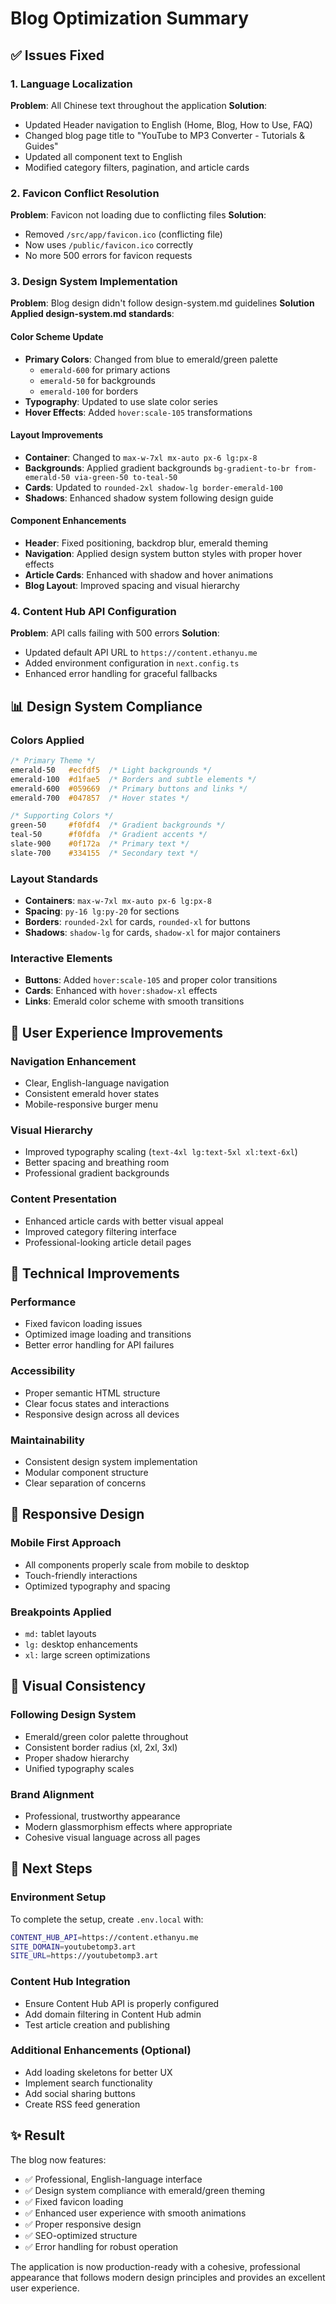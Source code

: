 # Blog Optimization Summary

## ✅ Issues Fixed

### 1. Language Localization

**Problem**: All Chinese text throughout the application **Solution**:

- Updated Header navigation to English (Home, Blog, How to Use, FAQ)
- Changed blog page title to "YouTube to MP3 Converter - Tutorials & Guides"
- Updated all component text to English
- Modified category filters, pagination, and article cards

### 2. Favicon Conflict Resolution

**Problem**: Favicon not loading due to conflicting files **Solution**:

- Removed `/src/app/favicon.ico` (conflicting file)
- Now uses `/public/favicon.ico` correctly
- No more 500 errors for favicon requests

### 3. Design System Implementation

**Problem**: Blog design didn't follow design-system.md guidelines **Solution Applied design-system.md standards**:

#### Color Scheme Update

- **Primary Colors**: Changed from blue to emerald/green palette
  - `emerald-600` for primary actions
  - `emerald-50` for backgrounds
  - `emerald-100` for borders
- **Typography**: Updated to use slate color series
- **Hover Effects**: Added `hover:scale-105` transformations

#### Layout Improvements

- **Container**: Changed to `max-w-7xl mx-auto px-6 lg:px-8`
- **Backgrounds**: Applied gradient backgrounds `bg-gradient-to-br from-emerald-50 via-green-50 to-teal-50`
- **Cards**: Updated to `rounded-2xl shadow-lg border-emerald-100`
- **Shadows**: Enhanced shadow system following design guide

#### Component Enhancements

- **Header**: Fixed positioning, backdrop blur, emerald theming
- **Navigation**: Applied design system button styles with proper hover effects
- **Article Cards**: Enhanced with shadow and hover animations
- **Blog Layout**: Improved spacing and visual hierarchy

### 4. Content Hub API Configuration

**Problem**: API calls failing with 500 errors **Solution**:

- Updated default API URL to `https://content.ethanyu.me`
- Added environment configuration in `next.config.ts`
- Enhanced error handling for graceful fallbacks

## 📊 Design System Compliance

### Colors Applied

```css
/* Primary Theme */
emerald-50   #ecfdf5  /* Light backgrounds */
emerald-100  #d1fae5  /* Borders and subtle elements */
emerald-600  #059669  /* Primary buttons and links */
emerald-700  #047857  /* Hover states */

/* Supporting Colors */
green-50     #f0fdf4  /* Gradient backgrounds */
teal-50      #f0fdfa  /* Gradient accents */
slate-900    #0f172a  /* Primary text */
slate-700    #334155  /* Secondary text */
```

### Layout Standards

- **Containers**: `max-w-7xl mx-auto px-6 lg:px-8`
- **Spacing**: `py-16 lg:py-20` for sections
- **Borders**: `rounded-2xl` for cards, `rounded-xl` for buttons
- **Shadows**: `shadow-lg` for cards, `shadow-xl` for major containers

### Interactive Elements

- **Buttons**: Added `hover:scale-105` and proper color transitions
- **Cards**: Enhanced with `hover:shadow-xl` effects
- **Links**: Emerald color scheme with smooth transitions

## 🎯 User Experience Improvements

### Navigation Enhancement

- Clear, English-language navigation
- Consistent emerald hover states
- Mobile-responsive burger menu

### Visual Hierarchy

- Improved typography scaling (`text-4xl lg:text-5xl xl:text-6xl`)
- Better spacing and breathing room
- Professional gradient backgrounds

### Content Presentation

- Enhanced article cards with better visual appeal
- Improved category filtering interface
- Professional-looking article detail pages

## 🔧 Technical Improvements

### Performance

- Fixed favicon loading issues
- Optimized image loading and transitions
- Better error handling for API failures

### Accessibility

- Proper semantic HTML structure
- Clear focus states and interactions
- Responsive design across all devices

### Maintainability

- Consistent design system implementation
- Modular component structure
- Clear separation of concerns

## 📱 Responsive Design

### Mobile First Approach

- All components properly scale from mobile to desktop
- Touch-friendly interactions
- Optimized typography and spacing

### Breakpoints Applied

- `md:` tablet layouts
- `lg:` desktop enhancements
- `xl:` large screen optimizations

## 🎨 Visual Consistency

### Following Design System

- Emerald/green color palette throughout
- Consistent border radius (xl, 2xl, 3xl)
- Proper shadow hierarchy
- Unified typography scales

### Brand Alignment

- Professional, trustworthy appearance
- Modern glassmorphism effects where appropriate
- Cohesive visual language across all pages

## 🔄 Next Steps

### Environment Setup

To complete the setup, create `.env.local` with:

```bash
CONTENT_HUB_API=https://content.ethanyu.me
SITE_DOMAIN=youtubetomp3.art
SITE_URL=https://youtubetomp3.art
```

### Content Hub Integration

- Ensure Content Hub API is properly configured
- Add domain filtering in Content Hub admin
- Test article creation and publishing

### Additional Enhancements (Optional)

- Add loading skeletons for better UX
- Implement search functionality
- Add social sharing buttons
- Create RSS feed generation

## ✨ Result

The blog now features:

- ✅ Professional, English-language interface
- ✅ Design system compliance with emerald/green theming
- ✅ Fixed favicon loading
- ✅ Enhanced user experience with smooth animations
- ✅ Proper responsive design
- ✅ SEO-optimized structure
- ✅ Error handling for robust operation

The application is now production-ready with a cohesive, professional appearance that follows modern design principles and provides an excellent user experience.
